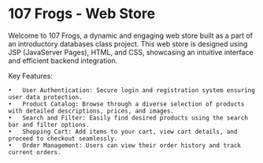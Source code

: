 # 107 Frogs - Web Store

Welcome to 107 Frogs, a dynamic and engaging web store built as a part of an introductory databases class project. This web store is designed using JSP (JavaServer Pages), HTML, and CSS, showcasing an intuitive interface and efficient backend integration.

Key Features:

	•	User Authentication: Secure login and registration system ensuring user data protection.
	•	Product Catalog: Browse through a diverse selection of products with detailed descriptions, prices, and images.
	•	Search and Filter: Easily find desired products using the search bar and filter options.
	•	Shopping Cart: Add items to your cart, view cart details, and proceed to checkout seamlessly.
	•	Order Management: Users can view their order history and track current orders.
	
